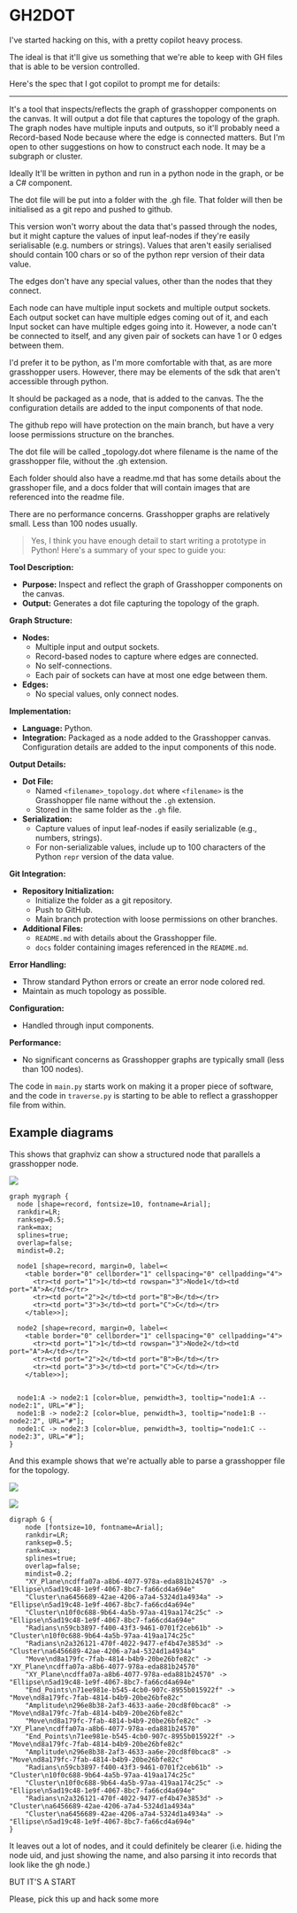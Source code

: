 # GH2DOT

I've started hacking on this, with a pretty copilot heavy process.

The ideal is that it'll give us something that we're able to keep with GH files that is able to be version controlled.

Here's the spec that I got copilot to prompt me for details:

---

It's a tool that inspects/reflects the graph of grasshopper components on the canvas.
It will output a dot file that captures the topology of the graph. 
The graph nodes have multiple inputs and outputs, so it'll probably need a Record-based Node because where the edge is connected matters. But I'm open to other suggestions on how to construct each node. It may be a subgraph or cluster.

Ideally It'll be written in python and run in a python node in the graph, or be a C# component.

The dot file will be put into a folder with the .gh file. That folder will then be initialised as a git repo and pushed to github.

This version won't worry about the data that's passed through the nodes, but it might capture the values of input leaf-nodes if they're easily serialisable (e.g. numbers or strings). Values that aren't easily serialised should contain 100 chars or so of the python repr version of their data value.

The edges don't have any special values, other than the nodes that they connect.

Each node can have multiple input sockets and multiple output sockets.
Each output socket can have multiple edges coming out of it, and each Input socket can have multiple edges going into it. 
However, a node can't be connected to itself, and any given pair of sockets can have 1 or 0 edges between them.

I'd prefer it to be python, as I'm more comfortable with that, as are more grasshopper users. However, there may be elements of the sdk that aren't accessible through python.

It should be packaged as a node, that is added to the canvas. The the configuration details are added to the input components of that node. 

The github repo will have protection on the main branch, but have a very loose permissions structure on the branches.

The dot file will be called <filename>_topology.dot where filename is the name of the grasshopper file, without the .gh extension. 

Each folder should also have a readme.md that has some details about the grasshoper file, and a docs folder that will contain images that are referenced into the readme file.

There are no performance concerns. Grasshopper graphs are relatively small. Less than 100 nodes usually.

> Yes, I think you have enough detail to start writing a prototype in Python! Here's a summary of your spec to guide you:


**Tool Description:**
- **Purpose:** Inspect and reflect the graph of Grasshopper components on the canvas.
- **Output:** Generates a dot file capturing the topology of the graph.

**Graph Structure:**
- **Nodes:** 
  - Multiple input and output sockets.
  - Record-based nodes to capture where edges are connected.
  - No self-connections.
  - Each pair of sockets can have at most one edge between them.
- **Edges:** 
  - No special values, only connect nodes.

**Implementation:**
- **Language:** Python.
- **Integration:** Packaged as a node added to the Grasshopper canvas. Configuration details are added to the input components of this node.

**Output Details:**
- **Dot File:**
  - Named `<filename>_topology.dot` where `<filename>` is the Grasshopper file name without the `.gh` extension.
  - Stored in the same folder as the `.gh` file.
- **Serialization:**
  - Capture values of input leaf-nodes if easily serializable (e.g., numbers, strings).
  - For non-serializable values, include up to 100 characters of the Python `repr` version of the data value.

**Git Integration:**
- **Repository Initialization:**
  - Initialize the folder as a git repository.
  - Push to GitHub.
  - Main branch protection with loose permissions on other branches.
- **Additional Files:**
  - `README.md` with details about the Grasshopper file.
  - `docs` folder containing images referenced in the `README.md`.

**Error Handling:**
- Throw standard Python errors or create an error node colored red.
- Maintain as much topology as possible.

**Configuration:**
- Handled through input components.

**Performance:**
- No significant concerns as Grasshopper graphs are typically small (less than 100 nodes).

The code in `main.py` starts work on making it a proper piece of software, and the code in `traverse.py` is starting to be able to reflect a grasshopper file from within.

## Example diagrams

This shows that graphviz can show a structured node that parallels a grasshopper node.

![](docs/structured_nodes.png)

```
graph mygraph {
  node [shape=record, fontsize=10, fontname=Arial];
  rankdir=LR;
  ranksep=0.5;
  rank=max;
  splines=true;
  overlap=false;
  mindist=0.2;

  node1 [shape=record, margin=0, label=<
    <table border="0" cellborder="1" cellspacing="0" cellpadding="4">
      <tr><td port="1">1</td><td rowspan="3">Node1</td><td port="A">A</td></tr>
      <tr><td port="2">2</td><td port="B">B</td></tr>
      <tr><td port="3">3</td><td port="C">C</td></tr>
    </table>>];

  node2 [shape=record, margin=0, label=<
    <table border="0" cellborder="1" cellspacing="0" cellpadding="4">
      <tr><td port="1">1</td><td rowspan="3">Node2</td><td port="A">A</td></tr>
      <tr><td port="2">2</td><td port="B">B</td></tr>
      <tr><td port="3">3</td><td port="C">C</td></tr>
    </table>>];
    

  node1:A -> node2:1 [color=blue, penwidth=3, tooltip="node1:A -- node2:1", URL="#"];
  node1:B -> node2:2 [color=blue, penwidth=3, tooltip="node1:B -- node2:2", URL="#"];
  node1:C -> node2:3 [color=blue, penwidth=3, tooltip="node1:C -- node2:3", URL="#"];
}
```

And this example shows that we're actually able to parse a grasshopper file for the topology.

![](docs/nodes_from_gh.png)

![](docs/GH_source_file.PNG)

```
digraph G {
    node [fontsize=10, fontname=Arial];
    rankdir=LR;
    ranksep=0.5;
    rank=max;
    splines=true;
    overlap=false;
    mindist=0.2;
    "XY_Plane\ncdffa07a-a8b6-4077-978a-eda881b24570" -> "Ellipse\n5ad19c48-1e9f-4067-8bc7-fa66cd4a694e"
    "Cluster\na6456689-42ae-4206-a7a4-5324d1a4934a" -> "Ellipse\n5ad19c48-1e9f-4067-8bc7-fa66cd4a694e"
    "Cluster\n10f0c688-9b64-4a5b-97aa-419aa174c25c" -> "Ellipse\n5ad19c48-1e9f-4067-8bc7-fa66cd4a694e"
    "Radians\n59cb3897-f400-43f3-9461-0701f2ceb61b" -> "Cluster\n10f0c688-9b64-4a5b-97aa-419aa174c25c"
    "Radians\n2a326121-470f-4022-9477-ef4b47e3853d" -> "Cluster\na6456689-42ae-4206-a7a4-5324d1a4934a"
    "Move\nd8a179fc-7fab-4814-b4b9-20be26bfe82c" -> "XY_Plane\ncdffa07a-a8b6-4077-978a-eda881b24570"
    "XY_Plane\ncdffa07a-a8b6-4077-978a-eda881b24570" -> "Ellipse\n5ad19c48-1e9f-4067-8bc7-fa66cd4a694e"
    "End_Points\n71ee981e-b545-4cb0-907c-8955b015922f" -> "Move\nd8a179fc-7fab-4814-b4b9-20be26bfe82c"
    "Amplitude\n296e8b38-2af3-4633-aa6e-20cd8f0bcac8" -> "Move\nd8a179fc-7fab-4814-b4b9-20be26bfe82c"
    "Move\nd8a179fc-7fab-4814-b4b9-20be26bfe82c" -> "XY_Plane\ncdffa07a-a8b6-4077-978a-eda881b24570"
    "End_Points\n71ee981e-b545-4cb0-907c-8955b015922f" -> "Move\nd8a179fc-7fab-4814-b4b9-20be26bfe82c"
    "Amplitude\n296e8b38-2af3-4633-aa6e-20cd8f0bcac8" -> "Move\nd8a179fc-7fab-4814-b4b9-20be26bfe82c"
    "Radians\n59cb3897-f400-43f3-9461-0701f2ceb61b" -> "Cluster\n10f0c688-9b64-4a5b-97aa-419aa174c25c"
    "Cluster\n10f0c688-9b64-4a5b-97aa-419aa174c25c" -> "Ellipse\n5ad19c48-1e9f-4067-8bc7-fa66cd4a694e"
    "Radians\n2a326121-470f-4022-9477-ef4b47e3853d" -> "Cluster\na6456689-42ae-4206-a7a4-5324d1a4934a"
    "Cluster\na6456689-42ae-4206-a7a4-5324d1a4934a" -> "Ellipse\n5ad19c48-1e9f-4067-8bc7-fa66cd4a694e"
}
```

It leaves out a lot of nodes, and it could definitely be clearer (i.e. hiding the node uid, and just showing the name, and also parsing it into records that look like the gh node.)

BUT IT'S A START

Please, pick this up and hack some more
